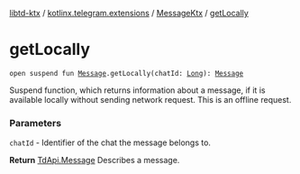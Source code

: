 [libtd-ktx](../../index.md) / [kotlinx.telegram.extensions](../index.md) / [MessageKtx](index.md) / [getLocally](./get-locally.md)

# getLocally

`open suspend fun `[`Message`](https://tdlibx.github.io/td/docs/org/drinkless/td/libcore/telegram/TdApi.Message.html)`.getLocally(chatId: `[`Long`](https://kotlinlang.org/api/latest/jvm/stdlib/kotlin/-long/index.html)`): `[`Message`](https://tdlibx.github.io/td/docs/org/drinkless/td/libcore/telegram/TdApi.Message.html)

Suspend function, which returns information about a message, if it is available locally without
sending network request. This is an offline request.

### Parameters

`chatId` - Identifier of the chat the message belongs to.

**Return**
[TdApi.Message](https://tdlibx.github.io/td/docs/org/drinkless/td/libcore/telegram/TdApi.Message.html) Describes a message.

